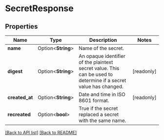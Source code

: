# SecretResponse

## Properties

Name | Type | Description | Notes
------------ | ------------- | ------------- | -------------
**name** | Option<**String**> | Name of the secret. | 
**digest** | Option<**String**> | An opaque identifier of the plaintext secret value. This can be used to determine if a secret value has changed. | [readonly]
**created_at** | Option<**String**> | Date and time in ISO 8601 format. | [readonly]
**recreated** | Option<**bool**> | True if the secret replaced a secret with the same name. | 

[[Back to API list]](../README.md#documentation-for-api-endpoints) [[Back to README]](../README.md)


